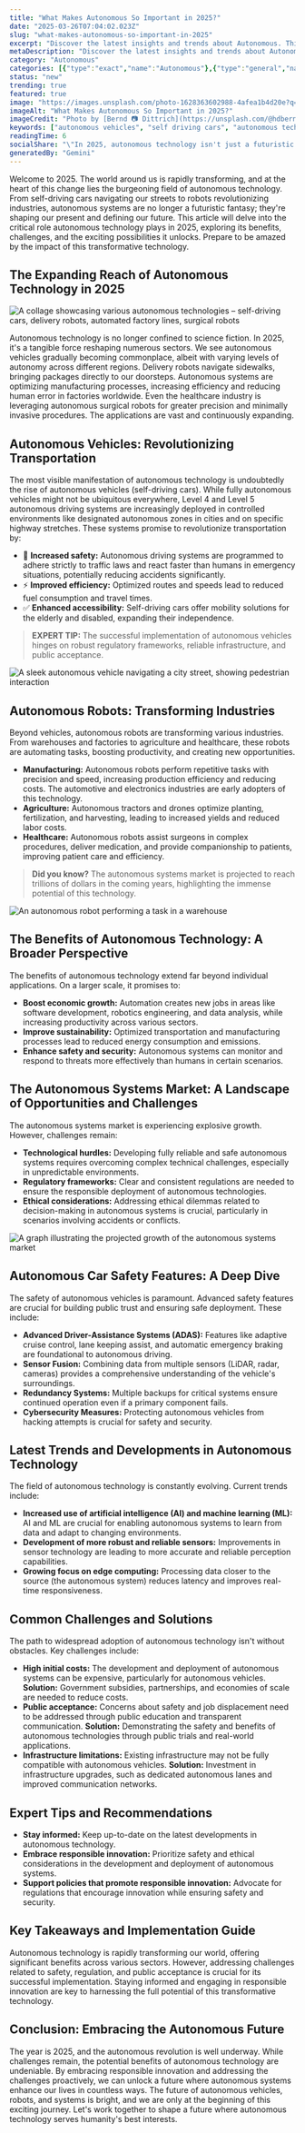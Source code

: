 ```yaml
---
title: "What Makes Autonomous So Important in 2025?"
date: "2025-03-26T07:04:02.023Z"
slug: "what-makes-autonomous-so-important-in-2025"
excerpt: "Discover the latest insights and trends about Autonomous. This comprehensive guide covers everything you need to know about Autonomous in 2025."
metaDescription: "Discover the latest insights and trends about Autonomous. This comprehensive guide covers everything you need to know about Autonomous in 2025."
category: "Autonomous"
categories: [{"type":"exact","name":"Autonomous"},{"type":"general","name":"Artificial Intelligence"},{"type":"medium","name":"Robotics"},{"type":"specific","name":"Machine Learning"},{"type":"niche","name":"Reinforcement Learning"}]
status: "new"
trending: true
featured: true
image: "https://images.unsplash.com/photo-1628363602988-4afea1b4d20e?q=85&w=1200&fit=max&fm=webp&auto=compress"
imageAlt: "What Makes Autonomous So Important in 2025?"
imageCredit: "Photo by [Bernd 📷 Dittrich](https://unsplash.com/@hdbernd) on Unsplash"
keywords: ["autonomous vehicles", "self driving cars", "autonomous technology", "autonomous robots", "autonomous driving systems", "future of autonomous vehicles", "benefits of autonomous technology", "buy autonomous robots", "autonomous systems market", "autonomous car safety features"]
readingTime: 6
socialShare: "\"In 2025, autonomous technology isn't just a futuristic dream; it's reshaping industries and our daily lives in ways we're only beginning to understand. Are you ready for the ride?\""
generatedBy: "Gemini"
---
```




Welcome to 2025.  The world around us is rapidly transforming, and at the heart of this change lies the burgeoning field of autonomous technology.  From self-driving cars navigating our streets to robots revolutionizing industries, autonomous systems are no longer a futuristic fantasy; they're shaping our present and defining our future. This article will delve into the critical role autonomous technology plays in 2025, exploring its benefits, challenges, and the exciting possibilities it unlocks.  Prepare to be amazed by the impact of this transformative technology.

## The Expanding Reach of Autonomous Technology in 2025

![A collage showcasing various autonomous technologies – self-driving cars, delivery robots, automated factory lines, surgical robots](https://images.unsplash.com/photo-1628363602988-4afea1b4d20e?q=85&w=1200&fit=max&fm=webp&auto=compress)

Autonomous technology is no longer confined to science fiction. In 2025, it's a tangible force reshaping numerous sectors. We see autonomous vehicles gradually becoming commonplace, albeit with varying levels of autonomy across different regions.  Delivery robots navigate sidewalks, bringing packages directly to our doorsteps.  Autonomous systems are optimizing manufacturing processes, increasing efficiency and reducing human error in factories worldwide.  Even the healthcare industry is leveraging autonomous surgical robots for greater precision and minimally invasive procedures.  The applications are vast and continuously expanding.

## Autonomous Vehicles: Revolutionizing Transportation

The most visible manifestation of autonomous technology is undoubtedly the rise of autonomous vehicles (self-driving cars).  While fully autonomous vehicles might not be ubiquitous everywhere, Level 4 and Level 5 autonomous driving systems are increasingly deployed in controlled environments like designated autonomous zones in cities and on specific highway stretches.  These systems promise to revolutionize transportation by:

* 🔑 **Increased safety:**  Autonomous driving systems are programmed to adhere strictly to traffic laws and react faster than humans in emergency situations, potentially reducing accidents significantly.
* ⚡ **Improved efficiency:** Optimized routes and speeds lead to reduced fuel consumption and travel times.
* ✅ **Enhanced accessibility:** Self-driving cars offer mobility solutions for the elderly and disabled, expanding their independence.

> **EXPERT TIP:**  The successful implementation of autonomous vehicles hinges on robust regulatory frameworks, reliable infrastructure, and public acceptance.

![A sleek autonomous vehicle navigating a city street, showing pedestrian interaction](https://images.unsplash.com/photo-1491921125492-f0b9c835b699?q=85&w=1200&fit=max&fm=webp&auto=compress)

## Autonomous Robots: Transforming Industries

Beyond vehicles, autonomous robots are transforming various industries.  From warehouses and factories to agriculture and healthcare, these robots are automating tasks, boosting productivity, and creating new opportunities.

*  **Manufacturing:** Autonomous robots perform repetitive tasks with precision and speed, increasing production efficiency and reducing costs.  The automotive and electronics industries are early adopters of this technology.
*  **Agriculture:** Autonomous tractors and drones optimize planting, fertilization, and harvesting, leading to increased yields and reduced labor costs.
*  **Healthcare:** Autonomous robots assist surgeons in complex procedures, deliver medication, and provide companionship to patients, improving patient care and efficiency.

> **Did you know?**  The autonomous systems market is projected to reach trillions of dollars in the coming years, highlighting the immense potential of this technology.

![An autonomous robot performing a task in a warehouse](https://images.unsplash.com/photo-1562618817-253b06cf2b6e?q=85&w=1200&fit=max&fm=webp&auto=compress)

## The Benefits of Autonomous Technology: A Broader Perspective

The benefits of autonomous technology extend far beyond individual applications.  On a larger scale, it promises to:

* **Boost economic growth:** Automation creates new jobs in areas like software development, robotics engineering, and data analysis, while increasing productivity across various sectors.
* **Improve sustainability:** Optimized transportation and manufacturing processes lead to reduced energy consumption and emissions.
* **Enhance safety and security:** Autonomous systems can monitor and respond to threats more effectively than humans in certain scenarios.

## The Autonomous Systems Market: A Landscape of Opportunities and Challenges

The autonomous systems market is experiencing explosive growth.  However, challenges remain:

* **Technological hurdles:** Developing fully reliable and safe autonomous systems requires overcoming complex technical challenges, especially in unpredictable environments.
* **Regulatory frameworks:**  Clear and consistent regulations are needed to ensure the responsible deployment of autonomous technologies.
* **Ethical considerations:**  Addressing ethical dilemmas related to decision-making in autonomous systems is crucial, particularly in scenarios involving accidents or conflicts.

![A graph illustrating the projected growth of the autonomous systems market](https://images.unsplash.com/photo-1485463611174-f302f6a5c1c9?q=85&w=1200&fit=max&fm=webp&auto=compress)

##  Autonomous Car Safety Features: A Deep Dive

The safety of autonomous vehicles is paramount. Advanced safety features are crucial for building public trust and ensuring safe deployment.  These include:

* **Advanced Driver-Assistance Systems (ADAS):**  Features like adaptive cruise control, lane keeping assist, and automatic emergency braking are foundational to autonomous driving.
* **Sensor Fusion:** Combining data from multiple sensors (LiDAR, radar, cameras) provides a comprehensive understanding of the vehicle's surroundings.
* **Redundancy Systems:** Multiple backups for critical systems ensure continued operation even if a primary component fails.
* **Cybersecurity Measures:** Protecting autonomous vehicles from hacking attempts is crucial for safety and security.

## Latest Trends and Developments in Autonomous Technology

The field of autonomous technology is constantly evolving.  Current trends include:

* **Increased use of artificial intelligence (AI) and machine learning (ML):**  AI and ML are crucial for enabling autonomous systems to learn from data and adapt to changing environments.
* **Development of more robust and reliable sensors:**  Improvements in sensor technology are leading to more accurate and reliable perception capabilities.
* **Growing focus on edge computing:**  Processing data closer to the source (the autonomous system) reduces latency and improves real-time responsiveness.

## Common Challenges and Solutions

The path to widespread adoption of autonomous technology isn't without obstacles.  Key challenges include:

* **High initial costs:** The development and deployment of autonomous systems can be expensive, particularly for autonomous vehicles.  **Solution:** Government subsidies, partnerships, and economies of scale are needed to reduce costs.
* **Public acceptance:**  Concerns about safety and job displacement need to be addressed through public education and transparent communication.  **Solution:** Demonstrating the safety and benefits of autonomous technologies through public trials and real-world applications.
* **Infrastructure limitations:**  Existing infrastructure may not be fully compatible with autonomous vehicles.  **Solution:** Investment in infrastructure upgrades, such as dedicated autonomous lanes and improved communication networks.

## Expert Tips and Recommendations

* **Stay informed:** Keep up-to-date on the latest developments in autonomous technology.
* **Embrace responsible innovation:**  Prioritize safety and ethical considerations in the development and deployment of autonomous systems.
* **Support policies that promote responsible innovation:** Advocate for regulations that encourage innovation while ensuring safety and security.

## Key Takeaways and Implementation Guide

Autonomous technology is rapidly transforming our world, offering significant benefits across various sectors. However, addressing challenges related to safety, regulation, and public acceptance is crucial for its successful implementation.  Staying informed and engaging in responsible innovation are key to harnessing the full potential of this transformative technology.

## Conclusion: Embracing the Autonomous Future

The year is 2025, and the autonomous revolution is well underway.  While challenges remain, the potential benefits of autonomous technology are undeniable.  By embracing responsible innovation and addressing the challenges proactively, we can unlock a future where autonomous systems enhance our lives in countless ways.  The future of autonomous vehicles, robots, and systems is bright, and we are only at the beginning of this exciting journey.  Let's work together to shape a future where autonomous technology serves humanity's best interests.

